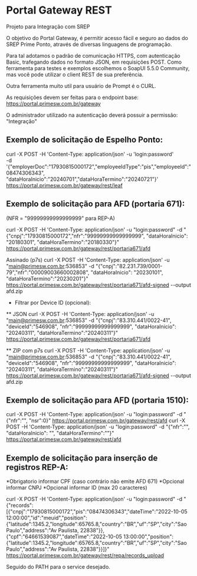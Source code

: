 # Portal Gateway REST

Projeto para Integração com SREP

O objetivo do Portal Gateway, é permitir acesso fácil e seguro ao dados do SREP Prime Ponto, através de diversas linguagens de programação.

Para tal adotamos o padrão de comunicação HTTPS, com autenticação Basic, trafegando dados no formato JSON, em requisições POST.
Como ferramenta para testes e exemplos escolhemos o SoapUI 5.5.0 Community, mas você pode utilizar o client REST de sua preferência.

Outra ferramenta muito util para usuário de Prompt é o CURL.

As requisições devem ser feitas para o endpoint base:
https://portal.primesw.com.br/gateway	

O administrador utilizado na autenticação deverá possuir a permissão: "Integração"

## Exemplo de solicitação de Espelho Ponto:

curl -X POST -H 'Content-Type: application/json' -u 'login:password' \
-d '{"employerDoc":"17930815000172","employeeIdType":"pis","employeeId":"08474306343", "dataHoraInicio":"20240701","dataHoraTermino":"20240721"}' \
https://portal.primesw.com.br/gateway/rest/leaf

## Exemplo de solicitação para AFD (portaria 671):

(NFR = "99999999999999999" para REP-A)

curl -X POST -H 'Content-Type: application/json' -u "login:password" -d "{\"cnpj\":\"17930815000172\",\"nfr\":\"99999999999999999\", \"dataHoraInicio\": \"20180301\", \"dataHoraTermino\":\"20180330\"}" https://portal.primesw.com.br/gateway/rest/portaria671/afd

Assinado (p7s)
curl -X POST -H 'Content-Type: application/json' -u "main@primesw.com.br:536853" -d "{\"cnpj\":\"82.231.739/0001-79\",\"nfr\":\"00009003660002808\", \"dataHoraInicio\": \"20230101\", \"dataHoraTermino\":\"20230201\"}" https://portal.primesw.com.br/gateway/rest/portaria671/afd-signed --output afd.zip

* Filtrar por Device ID (opcional):

** JSON
curl -X POST -H 'Content-Type: application/json' -u "main@primesw.com.br:536853" -d "{\"cnpj\":\"83.310.441/0022-41\", \"deviceId\":\"546908\", \"nfr\":\"99999999999999999\", \"dataHoraInicio\": \"20240311\", \"dataHoraTermino\":\"20240311\"}" https://portal.primesw.com.br/gateway/rest/portaria671/afd

** ZIP com p7s
curl -X POST -H 'Content-Type: application/json' -u "main@primesw.com.br:536853" -d "{\"cnpj\":\"83.310.441/0022-41\", \"deviceId\":\"546908\", \"nfr\":\"99999999999999999\", \"dataHoraInicio\": \"20240311\", \"dataHoraTermino\":\"20240311\"}" https://portal.primesw.com.br/gateway/rest/portaria671/afd-signed --output afd.zip

## Exemplo de solicitação para AFD (portaria 1510):

curl -X POST -H 'Content-Type: application/json' -u "login:password" -d "{\"nfr\":\"\", \"nsr\":0}" https://portal.primesw.com.br/gateway/rest/afd
curl -X POST -H 'Content-Type: application/json' -u "login:password" -d "{\"nfr\":\"\", \"dataHoraInicio\": \"\", \"dataHoraTermino\":\"\"}" https://portal.primesw.com.br/gateway/rest/afd

## Exemplo de solicitação para inserção de registros REP-A:

*Obrigatorio informar CPF (caso contrário não emite AFD 671)
*Opcional informar CNPJ
*Opcional informar ID (max 20 caracteres)

curl -X POST -H 'Content-Type: application/json' -u "login:password" -d "{\"records\":[{\"cnpj\":\"17930815000172\",\"pis\":\"08474306343\",\"dateTime\":\"2022-10-05 12:00:00\",\"id\":\"meuid\",\"position\":{\"latitude\":1345.2,\"longitude\":65765.8,\"country\":\"BR\",\"uf\":\"SP\",\"city\":\"Sao Paulo\",\"address\":\"Av Paulista, 22838\"}},{\"cpf\":\"64661539087\",\"dateTime\":\"2022-10-05 13:00:00\",\"position\":{\"latitude\":1345.2,\"longitude\":65765.8,\"country\":\"BR\",\"uf\":\"SP\",\"city\":\"Sao Paulo\",\"address\":\"Av Paulista, 22838\"}}]}" https://portal.primesw.com.br/gateway/rest/repa/records_upload

Seguido do PATH para o service desejado.
